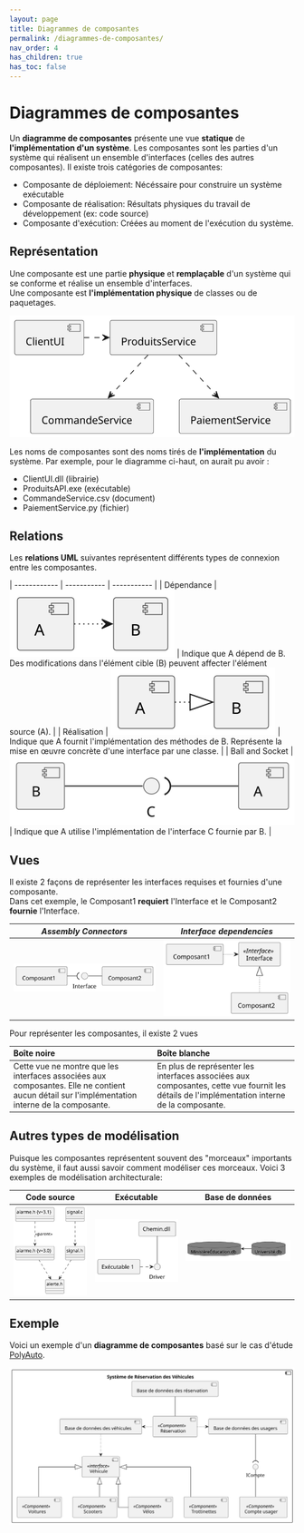 ```yaml
---
layout: page
title: Diagrammes de composantes
permalink: /diagrammes-de-composantes/
nav_order: 4
has_children: true
has_toc: false
---
```


# Diagrammes de composantes

Un **diagramme de composantes** présente une vue **statique** de **l'implémentation d'un système**. Les composantes sont les parties d'un système qui réalisent un ensemble d'interfaces (celles des autres composantes). Il existe trois catégories de composantes:

- Composante de déploiement: Nécéssaire pour construire un système exécutable
- Composante de réalisation: Résultats physiques du travail de développement (ex: code source)
- Composante d'exécution: Créées au moment de l'exécution du système.

## Représentation

Une composante est une partie **physique** et **remplaçable** d'un système qui se conforme et réalise un ensemble d'interfaces.  
Une composante est **l'implémentation physique** de classes ou de paquetages.

![](/out/plant_uml/représentationComponentDiagram/représentationComponentDiagram.svg)

Les noms de composantes sont des noms tirés de **l'implémentation** du système. Par exemple, pour le diagramme ci-haut, on aurait pu avoir :

- ClientUI.dll (librairie)
- ProduitsAPI.exe (exécutable)
- CommandeService.csv (document)
- PaiementService.py (fichier)

## Relations

Les **relations UML** suivantes représentent différents types de connexion entre les composantes.

| ------------ | ----------- | ----------- |
| Dépendance | ![](/out/plant_uml/dependencyRelationshipComponent/dependencyRelationshipComponent.svg) | Indique que A dépend de B. Des modifications dans l'élément cible (B) peuvent affecter l'élément source (A). |
| Réalisation | ![](/out/plant_uml/realizationRelationshipComponent/realizationRelationshipComponent.svg) | Indique que A fournit l'implémentation des méthodes de B. Représente la mise en œuvre concrète d'une interface par une classe. |
| Ball and Socket | ![](/out/plant_uml/BallAndSocketRelationComponent/BallAndSocketRelationComponent.svg) | Indique que A utilise l'implémentation de l'interface C fournie par B. |

## Vues

Il existe 2 façons de représenter les interfaces requises et fournies d'une composante.  
Dans cet exemple, le Composant1 **requiert** l'Interface et le Composant2 **fournie** l'Interface.

|                            _Assembly Connectors_                            |                             _Interface dependencies_                              |
| :-------------------------------------------------------------------------: | :-------------------------------------------------------------------------------: |
| ![](/out/plant_uml/assemblyConnectorsExample/assemblyConnectorsExample.svg) | ![](/out/plant_uml/interfaceDependenciesExample/interfaceDependenciesExample.svg) |

Pour représenter les composantes, il existe 2 vues

| Boîte noire                                                                                                                                    | Boîte blanche                                                                                                                                |
| :--------------------------------------------------------------------------------------------------------------------------------------------- | :------------------------------------------------------------------------------------------------------------------------------------------- |
| Cette vue ne montre que les interfaces associées aux composantes. Elle ne contient aucun détail sur l'implémentation interne de la composante. | En plus de représenter les interfaces associées aux composantes, cette vue fournit les détails de l'implémentation interne de la composante. |

## Autres types de modélisation

Puisque les composantes représentent souvent des "morceaux" importants du système, il faut aussi savoir comment modéliser ces morceaux. Voici 3 exemples de modélisation architecturale:

|                       Code source                       |                         Exécutable                          |                            Base de données                            |
| :-----------------------------------------------------: | :---------------------------------------------------------: | :-------------------------------------------------------------------: |
| ![](/out/plant_uml/codeSourceModel/codeSourceModel.svg) | ![](/out/plant_uml/executableDiagram/executableDiagram.svg) | ![](/out/plant_uml/databaseRepresentation/databaseRepresentation.svg) |

## Exemple

Voici un exemple d'un **diagramme de composantes** basé sur le cas d'étude [PolyAuto](../polyauto/).

![](/out/plant_uml/exempleDiagComponent/exempleDiagComponent.svg)
